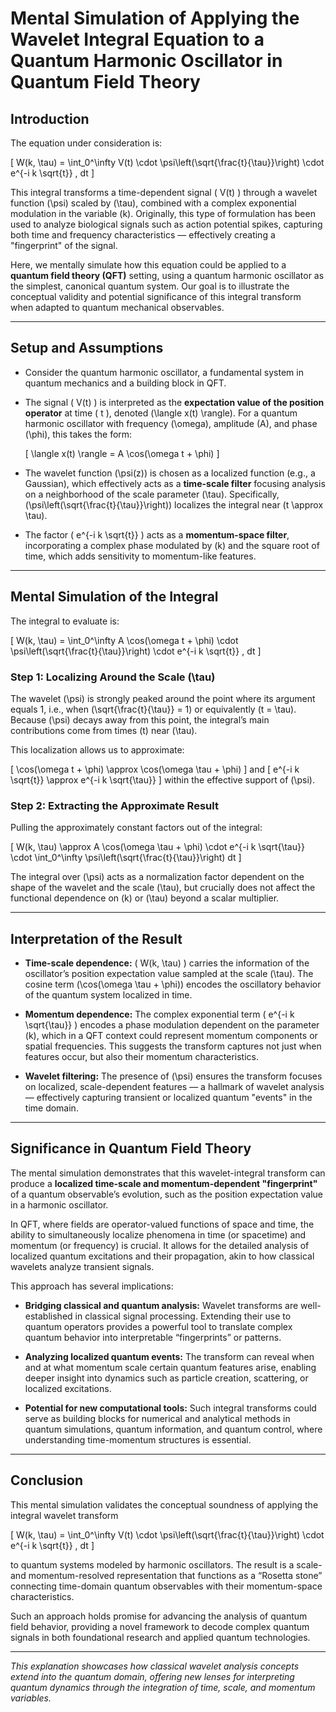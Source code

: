 # Mental Simulation of Applying the Wavelet Integral Equation to a Quantum Harmonic Oscillator in Quantum Field Theory

## Introduction

The equation under consideration is:

\[
W(k, \tau) = \int_0^\infty V(t) \cdot \psi\left(\sqrt{\frac{t}{\tau}}\right) \cdot e^{-i k \sqrt{t}} \, dt
\]

This integral transforms a time-dependent signal \( V(t) \) through a wavelet function \(\psi\) scaled by \(\tau\), combined with a complex exponential modulation in the variable \(k\). Originally, this type of formulation has been used to analyze biological signals such as action potential spikes, capturing both time and frequency characteristics — effectively creating a "fingerprint" of the signal.

Here, we mentally simulate how this equation could be applied to a **quantum field theory (QFT)** setting, using a quantum harmonic oscillator as the simplest, canonical quantum system. Our goal is to illustrate the conceptual validity and potential significance of this integral transform when adapted to quantum mechanical observables.

---

## Setup and Assumptions

- Consider the quantum harmonic oscillator, a fundamental system in quantum mechanics and a building block in QFT.
- The signal \( V(t) \) is interpreted as the **expectation value of the position operator** at time \( t \), denoted \(\langle x(t) \rangle\). For a quantum harmonic oscillator with frequency \(\omega\), amplitude \(A\), and phase \(\phi\), this takes the form:

  \[
  \langle x(t) \rangle = A \cos(\omega t + \phi)
  \]

- The wavelet function \(\psi(z)\) is chosen as a localized function (e.g., a Gaussian), which effectively acts as a **time-scale filter** focusing analysis on a neighborhood of the scale parameter \(\tau\). Specifically, \(\psi\left(\sqrt{\frac{t}{\tau}}\right)\) localizes the integral near \(t \approx \tau\).

- The factor \( e^{-i k \sqrt{t}} \) acts as a **momentum-space filter**, incorporating a complex phase modulated by \(k\) and the square root of time, which adds sensitivity to momentum-like features.

---

## Mental Simulation of the Integral

The integral to evaluate is:

\[
W(k, \tau) = \int_0^\infty A \cos(\omega t + \phi) \cdot \psi\left(\sqrt{\frac{t}{\tau}}\right) \cdot e^{-i k \sqrt{t}} \, dt
\]

### Step 1: Localizing Around the Scale \(\tau\)

The wavelet \(\psi\) is strongly peaked around the point where its argument equals 1, i.e., when \(\sqrt{\frac{t}{\tau}} = 1\) or equivalently \(t = \tau\). Because \(\psi\) decays away from this point, the integral’s main contributions come from times \(t\) near \(\tau\).

This localization allows us to approximate:

\[
\cos(\omega t + \phi) \approx \cos(\omega \tau + \phi)
\]
and
\[
e^{-i k \sqrt{t}} \approx e^{-i k \sqrt{\tau}}
\]
within the effective support of \(\psi\).

### Step 2: Extracting the Approximate Result

Pulling the approximately constant factors out of the integral:

\[
W(k, \tau) \approx A \cos(\omega \tau + \phi) \cdot e^{-i k \sqrt{\tau}} \cdot \int_0^\infty \psi\left(\sqrt{\frac{t}{\tau}}\right) dt
\]

The integral over \(\psi\) acts as a normalization factor dependent on the shape of the wavelet and the scale \(\tau\), but crucially does not affect the functional dependence on \(k\) or \(\tau\) beyond a scalar multiplier.

---

## Interpretation of the Result

- **Time-scale dependence:** \( W(k, \tau) \) carries the information of the oscillator’s position expectation value sampled at the scale \(\tau\). The cosine term \(\cos(\omega \tau + \phi)\) encodes the oscillatory behavior of the quantum system localized in time.

- **Momentum dependence:** The complex exponential term \( e^{-i k \sqrt{\tau}} \) encodes a phase modulation dependent on the parameter \(k\), which in a QFT context could represent momentum components or spatial frequencies. This suggests the transform captures not just when features occur, but also their momentum characteristics.

- **Wavelet filtering:** The presence of \(\psi\) ensures the transform focuses on localized, scale-dependent features — a hallmark of wavelet analysis — effectively capturing transient or localized quantum "events" in the time domain.

---

## Significance in Quantum Field Theory

The mental simulation demonstrates that this wavelet-integral transform can produce a **localized time-scale and momentum-dependent "fingerprint"** of a quantum observable’s evolution, such as the position expectation value in a harmonic oscillator. 

In QFT, where fields are operator-valued functions of space and time, the ability to simultaneously localize phenomena in time (or spacetime) and momentum (or frequency) is crucial. It allows for the detailed analysis of localized quantum excitations and their propagation, akin to how classical wavelets analyze transient signals.

This approach has several implications:

- **Bridging classical and quantum analysis:** Wavelet transforms are well-established in classical signal processing. Extending their use to quantum operators provides a powerful tool to translate complex quantum behavior into interpretable “fingerprints” or patterns.

- **Analyzing localized quantum events:** The transform can reveal when and at what momentum scale certain quantum features arise, enabling deeper insight into dynamics such as particle creation, scattering, or localized excitations.

- **Potential for new computational tools:** Such integral transforms could serve as building blocks for numerical and analytical methods in quantum simulations, quantum information, and quantum control, where understanding time-momentum structures is essential.

---

## Conclusion

This mental simulation validates the conceptual soundness of applying the integral wavelet transform

\[
W(k, \tau) = \int_0^\infty V(t) \cdot \psi\left(\sqrt{\frac{t}{\tau}}\right) \cdot e^{-i k \sqrt{t}} \, dt
\]

to quantum systems modeled by harmonic oscillators. The result is a scale- and momentum-resolved representation that functions as a “Rosetta stone” connecting time-domain quantum observables with their momentum-space characteristics.

Such an approach holds promise for advancing the analysis of quantum field behavior, providing a novel framework to decode complex quantum signals in both foundational research and applied quantum technologies.

---

*This explanation showcases how classical wavelet analysis concepts extend into the quantum domain, offering new lenses for interpreting quantum dynamics through the integration of time, scale, and momentum variables.*
